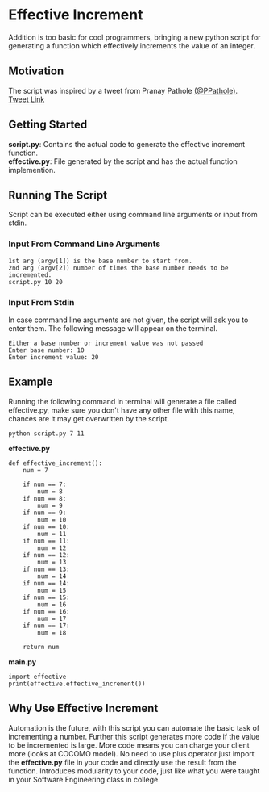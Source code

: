 # Effective Increment
Addition is too basic for cool programmers, bringing a new python script for generating a function which effectively increments the value of an integer.

## Motivation
The script was inspired by a tweet from Pranay Pathole [(@PPathole)](https://twitter.com/ppathole?lang=en).
<br>
[Tweet Link](https://twitter.com/PPathole/status/1191353851976114176)

## Getting Started
<b>script.py</b>: Contains the actual code to generate the effective increment function.<br>
<b>effective.py</b>: File generated by the script and has the actual function implemention.

## Running The Script
Script can be executed either using command line arguments or input from stdin.

### Input From Command Line Arguments
```
1st arg (argv[1]) is the base number to start from.
2nd arg (argv[2]) number of times the base number needs to be incremented.
script.py 10 20
```

### Input From Stdin
In case command line arguments are not given, the script will ask you to enter them. The following message will appear on the terminal.
```
Either a base number or increment value was not passed
Enter base number: 10
Enter increment value: 20
```

## Example
Running the following command in terminal will generate a file called effective.py, make sure you don't have any other file with this name, chances are it may get overwritten by the script.
```
python script.py 7 11
```
<b>effective.py</b>
```
def effective_increment():
	num = 7

	if num == 7:
		num = 8
	if num == 8:
		num = 9
	if num == 9:
		num = 10
	if num == 10:
		num = 11
	if num == 11:
		num = 12
	if num == 12:
		num = 13
	if num == 13:
		num = 14
	if num == 14:
		num = 15
	if num == 15:
		num = 16
	if num == 16:
		num = 17
	if num == 17:
		num = 18

	return num
```
<b>main.py</b>
```
import effective
print(effective.effective_increment())
```
## Why Use Effective Increment
Automation is the future, with this script you can automate the basic task of incrementing a number. Further this script generates more code if the value to be incremented is large. More code means you can charge your client more (looks at COCOMO model). No need to use plus operator just import the <b>effective.py</b> file in your code and directly use the result from the function. Introduces modularity to your code, just like what you were taught in your Software Engineering class in college.
